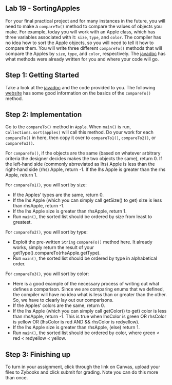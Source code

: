 ## Lab 19 - SortingApples
 
For your final practical project and for many instances in the future, you will need to make a `compareTo()` method to compare the values of objects you make. For example, today you will work with an Apple class, which has three variables associated with it: `size`, `type`, and `color`. The compiler has no idea how to sort the Apple objects, so you will need to tell it how to compare them. You will write three different `compareTo()` methods that will compare the Apples by `size`, `type`, and `color`, respectively. The [javadoc](http://www.cs.colostate.edu/~cs163/javadoc/lab19/package-summary.html) has what methods were already written for you and where your code will go. 

## Step 1: Getting Started
Take a look at the [javadoc](https://csu-compsci-cs163-4.github.io/Lab19SortingApples/package-summary.html) and the code provided to you. The following [website](https://www.baeldung.com/java-compareto) has some good information on the basics of the `compareTo()` method. 

## Step 2: Implementation
Go to the `compareTo()` method in `Apple`. When `main()` is run, `Collections.sort(apples)` will call this method. Do your work for each `compareTo()` in here, then copy it over to `compareTo1()`, `compareTo2()`, or `compareTo3()`. 

For `compareTo()`, if the objects are the same (based on whatever arbitrary criteria the designer decides makes the two objects the same), return 0. If the left-hand side (commonly abrreviated as lhs) Apple is less than the right-hand side (rhs) Apple, return -1. If the lhs Apple is greater than the rhs Apple, return 1.

For `compareTo1()`, you will sort by size:
- If the Apples' types are the same, return 0. 
- If the lhs Apple (which you can simply call getSize() to get) size is less than rhsApple, return -1.
- If the lhs Apple size is greater than rhsApple, return 1.
- Run `main()`, the sorted list should be ordered by size from least to greatest.

For `compareTo2()`, you will sort by type:
- Exploit the pre-written `String` `compareTo()` method here. It already works, simply return the result of your getType().compareTo(rhsApple.getType).
- Run `main()`, the sorted list should be ordered by type in alphabetical order.

For `compareTo3()`, you will sort by color:
- Here is a good example of the necessary process of writing out what defines a comparison. Since we are comparing enums that we defined, the compiler will have no idea what is less than or greater than the other. So, we have to clearly lay out our comparisons. 
- If the Apples' colors are the same, return 0. 
- If the lhs Apple (which you can simply call getColor() to get) color is less than rhsApple, return -1. This is true when lhsColor is green OR rhsColor is yellow OR (lhsColor is red AND && rhsColor is redyellow).
- If the lhs Apple size is greater than rhsApple, (else) return 1.
- Run `main()`, the sorted list should be ordered by color, where green < red < redyellow < yellow.


## Step 3: Finishing up
To turn in your assignment, click through the link on Canvas, upload your files to Zybooks and click submit for grading. Note you can do this more than once.

